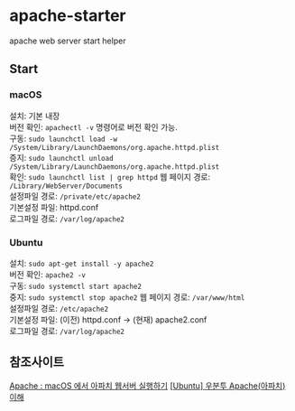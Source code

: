 # apache-starter
apache web server start helper

## Start
### macOS
설치: 기본 내장  
버전 확인: `apachectl -v` 명령어로 버전 확인 가능.  
구동: `sudo launchctl load -w /System/Library/LaunchDaemons/org.apache.httpd.plist`  
증지: `sudo launchctl unload /System/Library/LaunchDaemons/org.apache.httpd.plist`  
확인: `sudo launchctl list | grep httpd`
웹 페이지 경로: `/Library/WebServer/Documents`  
설정파일 경로: `/private/etc/apache2`  
기본설정 파일: httpd.conf  
로그파일 경로: `/var/log/apache2`

### Ubuntu
설치: `sudo apt-get install -y apache2`  
버전 확인: `apache2 -v`  
구동: `sudo systemctl start apache2`  
중지: `sudo systemctl stop apache2`
웹 페이지 경로: `/var/www/html`  
설정파일 경로: `/etc/apache2`  
기본설정 파일: (이전) httpd.conf -> (현재) apache2.conf  
로그파일 경로: `/var/log/apache2`

## 참조사이트
[Apache : macOS 에서 아파치 웹서버 실행하기](https://xho95.github.io/macos/apache/webserver/mod_wsgi/2016/10/02/Apache-WebServer.html)
[[Ubuntu] 우분투 Apache(아파치) 이해](https://webdir.tistory.com/196)

